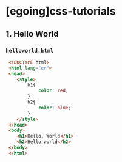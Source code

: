 # [egoing]css-tutorials

## 1. Hello World
### `helloworld.html`
```html
 <!DOCTYPE html>
 <html lang="en">
 <head>
 	<style>
		h1{
			color: red;
		}
		h2{
			color: blue;
		}
 	</style>
 </head>
 <body>
 	<h1>Hello, World</h1>
 	<h2>Hello world</h2>
 </body>
 </html>
 ```